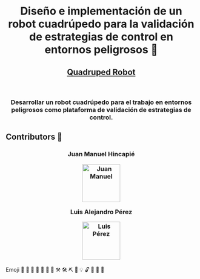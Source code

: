 <h1 align="center">
  <p>Diseño e implementación de un robot cuadrúpedo para la validación de estrategias de control en entornos peligrosos 🦾</p>
</h1>

<h2 align="center">
  <a href="https://juanma010901.github.io/Quadruped-Robot/">
    Quadruped Robot
  </a>
  <!--![Watchers](https://img.shields.io/github/watchers/juanma010901/Quadruped-Robot.svg)
  ![Stars](https://img.shields.io/github/stars/juanma010901/Quadruped-Robot.svg)-->
</h2><br>

<h3 align="center">
  <strong>Desarrollar un robot cuadrúpedo para el trabajo en entornos peligrosos como plataforma de validación de estrategias de control.</strong><br>
</h3>



## Contributors 👏
<h3 align="center">
  <p>Juan Manuel Hincapié</p>
  <a href="https://github.com/juanma010901">
    <img src="https://avatars.githubusercontent.com/u/119358374?v=4" alt="Juan Manuel" width="100" />
  </a>
  <br>
  <p>Luis Alejandro Pérez</p>
  <a href="https://github.com/luisfbcudj94">
    <img src="https://avatars.githubusercontent.com/u/74807862?v=4" alt="Luis Pérez" width="100" />
  </a>
</h3>

Emoji
📖 🚀 🦾 🦿 🔧 🎯 🔨 ⚒ 🛠 ⛏ 🔌 💡 🔓 📌 📍 📩 
